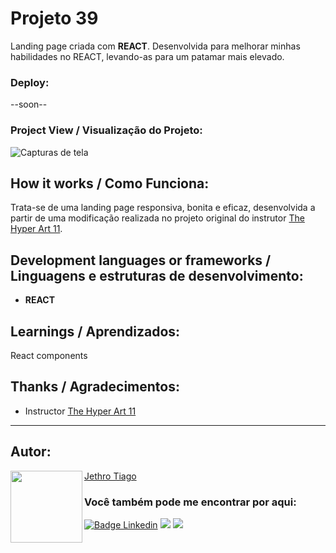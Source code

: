 # Projeto 39

Landing page criada com <strong>REACT</strong>. Desenvolvida para melhorar minhas habilidades no REACT, levando-as para um patamar mais elevado. 

### Deploy:

--soon--

### Project View / Visualização do Projeto:

![Capturas de tela](https://user-images.githubusercontent.com/103612874/217619496-a9bc48f2-89b3-400b-9652-edf43e31b936.jpg)

## How it works / Como Funciona:

Trata-se de uma landing page responsiva, bonita e eficaz, desenvolvida a partir de uma modificação realizada no projeto original do instrutor [The Hyper Art 11](https://github.com/thehyperart11).

## Development languages or frameworks / Linguagens e estruturas de desenvolvimento:

* <strong>REACT</strong>

## Learnings / Aprendizados:

React components

## Thanks / Agradecimentos:

* Instructor [The Hyper Art 11](https://github.com/thehyperart11)

---

<h2 id="autor" align="left">Autor:</h2>
  <img align="left" src="https://avatars.githubusercontent.com/u/103612874?v=4" width=115>
<a href="https://github.com/JethroTiago">Jethro Tiago</a>
<h3 align="left">Você também pode me encontrar por aqui:</h3>
<p align="left">
  <a href="https://www.linkedin.com/in/jethrotiago/"><img src="https://img.shields.io/badge/LinkedIn-0077B5?style=for-the-badge&logo=linkedin&logoColor=white" alt="Badge Linkedin" /></a>
  <a href="https://www.youtube.com/c/BEIRADAAVENTURA" target="_blank"><img src="https://img.shields.io/badge/YouTube-FF0000?style=for-the-badge&logo=youtube&logoColor=white" target="_blank"></a>
  <a href="https://instagram.com/jethrotiago" target="_blank"><img src="https://img.shields.io/badge/-Instagram-%23E4405F?style=for-the-badge&logo=instagram&logoColor=white" target="_blank"></a>
  <br>
